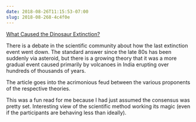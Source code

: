 ```yaml
---
date: 2018-08-26T11:15:53-07:00
slug: 2018-08-268-4c4f0e
---
```


[What Caused the Dinosaur Extinction?](https://www.theatlantic.com/magazine/archive/2018/09/dinosaur-extinction-debate/565769/)

There is a debate in the scientific community about how the last extinction event went down. The standard answer since the late 80s has been suddenly via asteroid, but there is a growing theory that it was a more gradual event caused primarily by volcanoes in India erupting over hundreds of thousands of years. 

The article goes into the acrimonious feud between the various proponents of the respective theories.

This was a fun read for me because I had just assumed the consensus was pretty set. Interesting view of the scientific method working its magic (even if the participants are behaving less than ideally). 